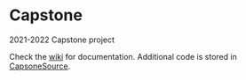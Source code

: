 # Capstone
2021-2022 Capstone project

Check the [wiki](https://github.com/keeperazra/Capstone/wiki) for documentation. Additional code is stored in [CapsoneSource](https://github.com/keeperazra/CapstoneSource).
